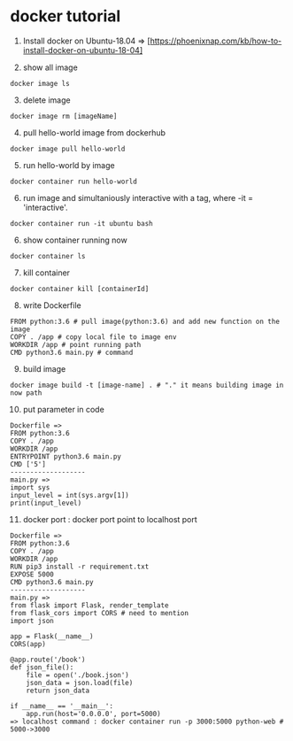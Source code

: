 # docker tutorial

1. Install docker on Ubuntu-18.04
   => [https://phoenixnap.com/kb/how-to-install-docker-on-ubuntu-18-04]

2. show all image
```
docker image ls
```

3. delete image
```
docker image rm [imageName]
```

4. pull hello-world image from dockerhub
```
docker image pull hello-world
```

5. run hello-world by image
```
docker container run hello-world
```

6. run image and simultaniously interactive with a tag, where -it = 'interactive'.
```
docker container run -it ubuntu bash
```

6. show container running now
```
docker container ls
```

7. kill container
```
docker container kill [containerId]
```

8. write Dockerfile
```
FROM python:3.6 # pull image(python:3.6) and add new function on the image
COPY . /app # copy local file to image env
WORKDIR /app # point running path
CMD python3.6 main.py # command
```

9. build image
```
docker image build -t [image-name] . # "." it means building image in now path
```

10. put parameter in code
```
Dockerfile =>
FROM python:3.6
COPY . /app
WORKDIR /app
ENTRYPOINT python3.6 main.py
CMD ['5']
-------------------
main.py =>
import sys
input_level = int(sys.argv[1])
print(input_level)
```

11. docker port : docker port point to localhost port
```
Dockerfile =>
FROM python:3.6
COPY . /app
WORKDIR /app
RUN pip3 install -r requirement.txt
EXPOSE 5000
CMD python3.6 main.py
-------------------
main.py =>
from flask import Flask, render_template
from flask_cors import CORS # need to mention
import json

app = Flask(__name__)
CORS(app)

@app.route('/book')
def json_file():
    file = open('./book.json')
    json_data = json.load(file)
    return json_data

if __name__ == '__main__':
    app.run(host='0.0.0.0', port=5000)
=> localhost command : docker container run -p 3000:5000 python-web # 5000->3000
```
